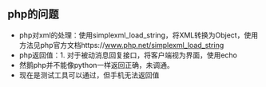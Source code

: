 ## php的问题
- php对xml的处理：使用simplexml_load_string，将XML转换为Object，使用方法见php官方文档https://www.php.net/simplexml_load_string
- php返回值：1. 对于被动消息回复接口，将客户端视为界面，使用echo
- 然鹅php并不能像python一样返回正确，未调通。
- 现在是测试工具可以通过，但手机无法返回值
